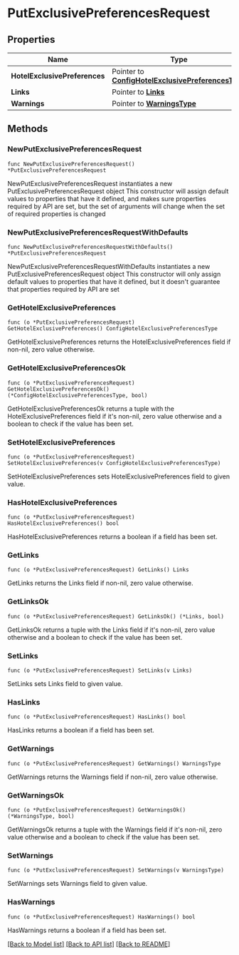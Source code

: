 # PutExclusivePreferencesRequest

## Properties

Name | Type | Description | Notes
------------ | ------------- | ------------- | -------------
**HotelExclusivePreferences** | Pointer to [**ConfigHotelExclusivePreferencesType**](ConfigHotelExclusivePreferencesType.md) |  | [optional] 
**Links** | Pointer to [**Links**](Links.md) |  | [optional] 
**Warnings** | Pointer to [**WarningsType**](WarningsType.md) |  | [optional] 

## Methods

### NewPutExclusivePreferencesRequest

`func NewPutExclusivePreferencesRequest() *PutExclusivePreferencesRequest`

NewPutExclusivePreferencesRequest instantiates a new PutExclusivePreferencesRequest object
This constructor will assign default values to properties that have it defined,
and makes sure properties required by API are set, but the set of arguments
will change when the set of required properties is changed

### NewPutExclusivePreferencesRequestWithDefaults

`func NewPutExclusivePreferencesRequestWithDefaults() *PutExclusivePreferencesRequest`

NewPutExclusivePreferencesRequestWithDefaults instantiates a new PutExclusivePreferencesRequest object
This constructor will only assign default values to properties that have it defined,
but it doesn't guarantee that properties required by API are set

### GetHotelExclusivePreferences

`func (o *PutExclusivePreferencesRequest) GetHotelExclusivePreferences() ConfigHotelExclusivePreferencesType`

GetHotelExclusivePreferences returns the HotelExclusivePreferences field if non-nil, zero value otherwise.

### GetHotelExclusivePreferencesOk

`func (o *PutExclusivePreferencesRequest) GetHotelExclusivePreferencesOk() (*ConfigHotelExclusivePreferencesType, bool)`

GetHotelExclusivePreferencesOk returns a tuple with the HotelExclusivePreferences field if it's non-nil, zero value otherwise
and a boolean to check if the value has been set.

### SetHotelExclusivePreferences

`func (o *PutExclusivePreferencesRequest) SetHotelExclusivePreferences(v ConfigHotelExclusivePreferencesType)`

SetHotelExclusivePreferences sets HotelExclusivePreferences field to given value.

### HasHotelExclusivePreferences

`func (o *PutExclusivePreferencesRequest) HasHotelExclusivePreferences() bool`

HasHotelExclusivePreferences returns a boolean if a field has been set.

### GetLinks

`func (o *PutExclusivePreferencesRequest) GetLinks() Links`

GetLinks returns the Links field if non-nil, zero value otherwise.

### GetLinksOk

`func (o *PutExclusivePreferencesRequest) GetLinksOk() (*Links, bool)`

GetLinksOk returns a tuple with the Links field if it's non-nil, zero value otherwise
and a boolean to check if the value has been set.

### SetLinks

`func (o *PutExclusivePreferencesRequest) SetLinks(v Links)`

SetLinks sets Links field to given value.

### HasLinks

`func (o *PutExclusivePreferencesRequest) HasLinks() bool`

HasLinks returns a boolean if a field has been set.

### GetWarnings

`func (o *PutExclusivePreferencesRequest) GetWarnings() WarningsType`

GetWarnings returns the Warnings field if non-nil, zero value otherwise.

### GetWarningsOk

`func (o *PutExclusivePreferencesRequest) GetWarningsOk() (*WarningsType, bool)`

GetWarningsOk returns a tuple with the Warnings field if it's non-nil, zero value otherwise
and a boolean to check if the value has been set.

### SetWarnings

`func (o *PutExclusivePreferencesRequest) SetWarnings(v WarningsType)`

SetWarnings sets Warnings field to given value.

### HasWarnings

`func (o *PutExclusivePreferencesRequest) HasWarnings() bool`

HasWarnings returns a boolean if a field has been set.


[[Back to Model list]](../README.md#documentation-for-models) [[Back to API list]](../README.md#documentation-for-api-endpoints) [[Back to README]](../README.md)


